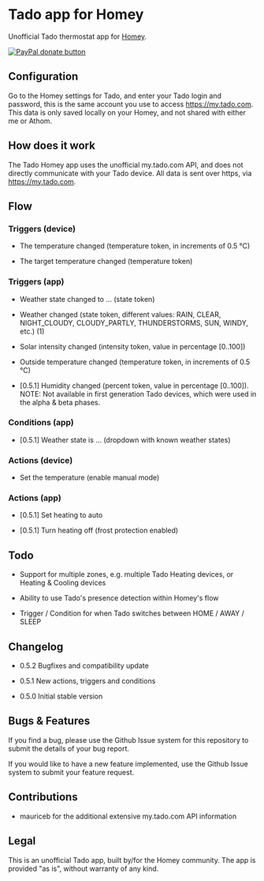 # Tado app for Homey

Unofficial Tado thermostat app for <a href="http://www.athom.nl">Homey</a>.

<span class="badge-paypal"><a href="https://www.paypal.com/cgi-bin/webscr?cmd=_s-xclick&hosted_button_id=9JKAQMYRN36EE" title="Donate to this project using Paypal"><img src="https://img.shields.io/badge/paypal-donate-blue.svg" alt="PayPal donate button" /></a></span>

## Configuration

Go to the Homey settings for Tado, and enter your Tado login and password, this is the same account you use to access https://my.tado.com. This data is only saved locally on your Homey, and not shared with either me or Athom.


## How does it work

The Tado Homey app uses the unofficial my.tado.com API, and does not directly communicate with your Tado device. All data is sent over https, via https://my.tado.com.


## Flow

### Triggers (device)

- The temperature changed (temperature token, in increments of 0.5 °C)

- The target temperature changed (temperature token)


### Triggers (app)

- Weather state changed to ... (state token)

- Weather changed (state token, different values: RAIN, CLEAR, NIGHT_CLOUDY, CLOUDY_PARTLY, THUNDERSTORMS, SUN, WINDY, etc.) (1)

- Solar intensity changed (intensity token, value in percentage [0..100])

- Outside temperature changed (temperature token, in increments of 0.5 °C)

- [0.5.1] Humidity changed (percent token, value in percentage [0..100]). NOTE: Not available in first generation Tado devices, which were used in the alpha & beta phases.


### Conditions (app)

- [0.5.1] Weather state is ... (dropdown with known weather states)


### Actions (device)

- Set the temperature (enable manual mode)


### Actions (app)

- [0.5.1] Set heating to auto

- [0.5.1] Turn heating off (frost protection enabled)


## Todo

- Support for multiple zones, e.g. multiple Tado Heating devices, or Heating & Cooling devices

- Ability to use Tado's presence detection within Homey's flow

- Trigger / Condition for when Tado switches between HOME / AWAY / SLEEP


## Changelog

- 0.5.2 Bugfixes and compatibility update

- 0.5.1 New actions, triggers and conditions

- 0.5.0 Initial stable version


## Bugs & Features

If you find a bug, please use the Github Issue system for this repository to submit the details of your bug report.

If you would like to have a new feature implemented, use the Github Issue system to submit your feature request.

## Contributions

- mauriceb for the additional extensive my.tado.com API information


## Legal

This is an unofficial Tado app, built by/for the Homey community. The app is provided "as is", without warranty of any kind.



